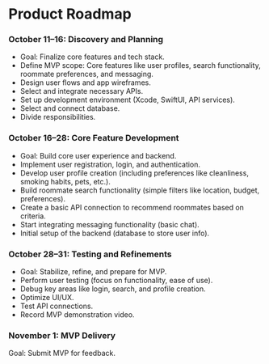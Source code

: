 # Product Roadmap
### October 11–16: Discovery and Planning
- Goal: Finalize core features and tech stack.
- Define MVP scope: Core features like user profiles, search functionality, roommate preferences, and messaging.
- Design user flows and app wireframes.
- Select and integrate necessary APIs.
- Set up development environment (Xcode, SwiftUI, API services).
- Select and connect database.
- Divide responsibilities.
### October 16–28: Core Feature Development
- Goal: Build core user experience and backend.
- Implement user registration, login, and authentication.
- Develop user profile creation (including preferences like cleanliness, smoking habits, pets, etc.).
- Build roommate search functionality (simple filters like location, budget, preferences).
- Create a basic API connection to recommend roommates based on criteria.
- Start integrating messaging functionality (basic chat).
- Initial setup of the backend (database to store user info).
### October 28–31: Testing and Refinements
- Goal: Stabilize, refine, and prepare for MVP.
- Perform user testing (focus on functionality, ease of use).
- Debug key areas like login, search, and profile creation.
- Optimize UI/UX.
- Test API connections.
- Record MVP demonstration video.
### November 1: MVP Delivery
Goal: Submit MVP for feedback.
